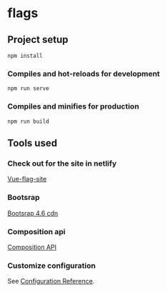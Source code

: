 # flags

## Project setup
```
npm install
```

### Compiles and hot-reloads for development
```
npm run serve
```

### Compiles and minifies for production
```
npm run build
```
## Tools used

### Check out for the site in netlify
[Vue-flag-site](https://62b3fea501d0cd44a6bacdc7--vue-flag-api.netlify.app/)

### Bootsrap
[Bootsrap 4.6 cdn](https://getbootstrap.com/docs/4.6/getting-started/introduction/)

### Composition api
[Composition API](https://vuex.vuejs.org/guide/composition-api.html)

### Customize configuration
See [Configuration Reference](https://cli.vuejs.org/config/).

#